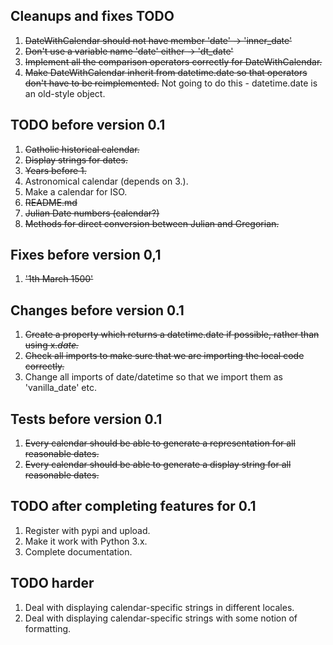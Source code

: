 ## Cleanups and fixes TODO

 1. ~~DateWithCalendar should not have member 'date' -> 'inner_date'~~
 2. ~~Don't use a variable name 'date' either -> 'dt_date'~~
 3. ~~Implement all the comparison operators correctly for DateWithCalendar.~~
 4. ~~Make DateWithCalendar inherit from datetime.date so that operators don't have to be reimplemented.~~ Not going to do this - datetime.date is an old-style object.

## TODO before version 0.1

 1. ~~Catholic historical calendar.~~
 2. ~~Display strings for dates.~~
 3. ~~Years before 1.~~
 4. Astronomical calendar (depends on 3.).
 5. Make a calendar for ISO.
 6. ~~README.md~~
 7. ~~Julian Date numbers (calendar?)~~
 8. ~~Methods for direct conversion between Julian and Gregorian.~~

## Fixes before version 0,1
 1. ~~'1th March 1500'~~

## Changes before version 0.1
 1. ~~Create a property which returns a datetime.date if possible, rather than using x._date._~~
 2. ~~Check all imports to make sure that we are importing the local code correctly.~~
 3. Change all imports of date/datetime so that we import them as 'vanilla_date' etc.

## Tests before version 0.1
 1. ~~Every calendar should be able to generate a representation for all reasonable dates.~~
 2. ~~Every calendar should be able to generate a display string for all reasonable dates.~~

## TODO after completing features for 0.1

 1. Register with pypi and upload.
 2. Make it work with Python 3.x.
 3. Complete documentation.

## TODO harder
 1. Deal with displaying calendar-specific strings in different locales.
 2. Deal with displaying calendar-specific strings with some notion of formatting.

